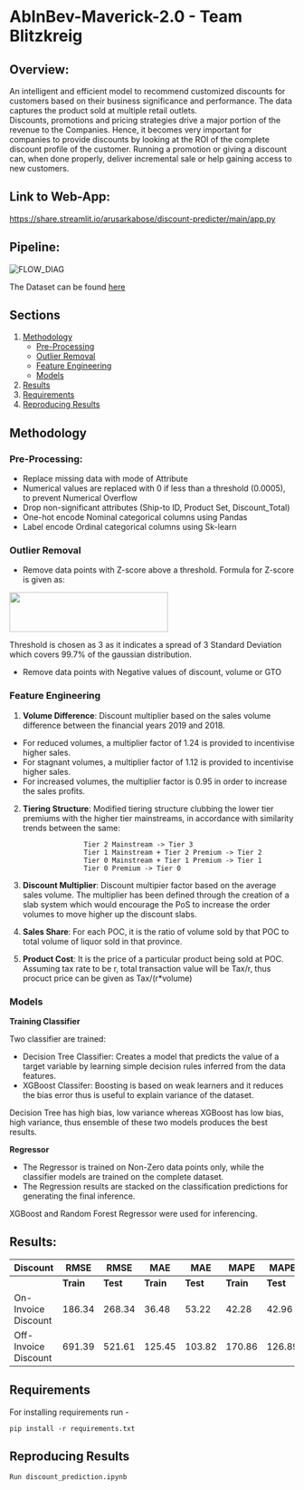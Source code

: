 # AbInBev-Maverick-2.0 - Team Blitzkreig

## Overview:
An intelligent and efficient model to recommend customized discounts for customers based on their business significance and performance. The data captures the product sold at multiple retail outlets.
</br>
Discounts, promotions and pricing strategies drive a major portion of the revenue to the Companies. Hence, it becomes very important for companies to provide discounts by looking at the ROI of the complete discount profile of the customer. Running a promotion or giving a discount can, when done properly, deliver incremental sale or help gaining access to new customers. 
## Link to Web-App: 
https://share.streamlit.io/arusarkabose/discount-predicter/main/app.py

## Pipeline:
![FLOW_DIAG](https://user-images.githubusercontent.com/45457551/117551576-73be4680-b064-11eb-8885-41955a4a8f92.PNG)

The Dataset can be found [here](https://github.com/Gauranshi/AbInBev-Maverick-2.0/blob/main/data.xlsx)


## Sections
1. [Methodology](https://github.com/Gauranshi/AbInBev-Maverick-2.0/blob/main/README.md#methodology)
    * [Pre-Processing](https://github.com/Gauranshi/AbInBev-Maverick-2.0/blob/main/README.md#pre-processing)
    * [Outlier Removal](https://github.com/Gauranshi/AbInBev-Maverick-2.0/blob/main/README.md#outlier-removal)
    * [Feature Engineering](https://github.com/Gauranshi/AbInBev-Maverick-2.0/blob/main/README.md#feature-engineering)
    * [Models](https://github.com/Gauranshi/AbInBev-Maverick-2.0/blob/main/README.md#models)
2. [Results](https://github.com/Gauranshi/AbInBev-Maverick-2.0/blob/main/README.md#results)
3. [Requirements](https://github.com/Gauranshi/AbInBev-Maverick-2.0/blob/main/README.md#requirements)
4. [Reproducing Results](https://github.com/Gauranshi/AbInBev-Maverick-2.0/blob/main/README.md#reproducing-results)


## Methodology
### Pre-Processing:
* Replace missing data with mode of Attribute
* Numerical values are replaced with 0 if less than a threshold (0.0005), to prevent Numerical Overflow
* Drop non-significant attributes (Ship-to ID, Product Set, Discount_Total)
* One-hot encode Nominal categorical columns using Pandas
* Label encode Ordinal categorical columns using Sk-learn

### Outlier Removal
* Remove data points with Z-score above a threshold. Formula for Z-score is given as:
<img src="https://user-images.githubusercontent.com/45457551/117552486-3b6d3700-b069-11eb-9741-a29cb2e22f6d.PNG" width="280" height="70" />

Threshold is chosen as 3 as it indicates a spread of 3 Standard Deviation which covers 99.7% of the gaussian distribution.

* Remove data points with Negative values of discount, volume or GTO
### Feature Engineering
1. **Volume Difference**: Discount multiplier based on the sales volume difference between the financial years 2019 and 2018. 

* For reduced volumes, a multiplier factor of 1.24 is provided to incentivise higher sales.
* For stagnant volumes, a multiplier factor of 1.12 is provided to incentivise higher sales.
* For increased volumes, the multiplier factor is 0.95 in order to increase the sales profits.

2. **Tiering Structure**: Modified tiering structure clubbing the lower tier premiums with the higher tier mainstreams, in accordance with similarity trends between the same:

                      Tier 2 Mainstream -> Tier 3  
                      Tier 1 Mainstream + Tier 2 Premium -> Tier 2 
                      Tier 0 Mainstream + Tier 1 Premium -> Tier 1 
                      Tier 0 Premium -> Tier 0

3. **Discount Multiplier**: Discount multipier factor based on the average sales volume. The multiplier has been defined through the creation of a slab system which would encourage the PoS to increase the order volumes to move higher up the discount slabs.

4. **Sales Share**: For each POC, it is the ratio of volume sold by that POC to total volume of liquor sold in that province.


5. **Product Cost**: It is the price of a particular product being sold at POC. Assuming tax rate to be r, total transaction value will be Tax/r, thus procuct price can be given as Tax/(r\*volume)

### Models 

**Training Classifier**

Two classifier are trained:
* Decision Tree Classifier: Creates a model that predicts the value of a target variable by learning simple decision rules inferred from the data features. 
* XGBoost Classifer: Boosting is based on weak learners and it reduces the bias error thus is useful to explain variance of the dataset.

Decision Tree has high bias, low variance whereas XGBoost has low bias, high variance, thus ensemble of these two models produces the best results.

**Regressor**

* The Regressor is trained on Non-Zero data points only, while the classifier models are trained on the complete dataset.
* The Regression results are stacked on the classification predictions for generating the final inference.

XGBoost and Random Forest Regressor were used for inferencing. 

## Results:
|   Discount |RMSE | RMSE| MAE | MAE | MAPE | MAPE|
|---------------|------|------|------|------|------|------|
|               | **Train** | **Test** |  **Train** | **Test** |**Train**| **Test** |
| On-Invoice Discount    | 186.34 | 268.34 | 36.48 | 53.22 | 42.28 | 42.96 |
| Off-Invoice Discount | 691.39 | 521.61 | 125.45 | 103.82 | 170.86 | 126.89 |

## Requirements

For installing requirements run - 
```
pip install -r requirements.txt
```
## Reproducing Results
    Run discount_prediction.ipynb

